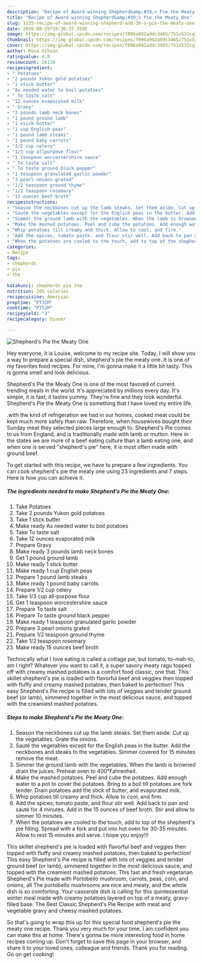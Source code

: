 ```yaml
---
description: "Recipe of Award-winning Shepherd&amp;#39;s Pie the Meaty One"
title: "Recipe of Award-winning Shepherd&amp;#39;s Pie the Meaty One"
slug: 1135-recipe-of-award-winning-shepherd-and-39-s-pie-the-meaty-one
date: 2020-08-25T19:36:37.359Z
image: https://img-global.cpcdn.com/recipes/f096a942addc3465/751x532cq70/shepherds-pie-the-meaty-one-recipe-main-photo.jpg
thumbnail: https://img-global.cpcdn.com/recipes/f096a942addc3465/751x532cq70/shepherds-pie-the-meaty-one-recipe-main-photo.jpg
cover: https://img-global.cpcdn.com/recipes/f096a942addc3465/751x532cq70/shepherds-pie-the-meaty-one-recipe-main-photo.jpg
author: Rosa Gibson
ratingvalue: 4.8
reviewcount: 26138
recipeingredient:
- " Potatoes"
- "2 pounds Yukon gold potatoes"
- "1 stick butter"
- "As needed water to boil potatoes"
- " To taste salt"
- "12 ounces evaporated milk"
- " Gravy"
- "3 pounds lamb neck bones"
- "1 pound ground lamb"
- "1 stick butter"
- "1 cup English peas"
- "1 pound lamb steaks"
- "1 pound baby carrots"
- "1/2 cup celery"
- "1/3 cup allpurpose flour"
- "1 teaspoon worcestershire sauce"
- " To taste salt"
- " To taste ground black pepper"
- "1 teaspoon granulated garlic powder"
- "3 pearl onions grated"
- "1/2 teaspoon ground thyme"
- "1/2 teaspoon rosemary"
- "15 ounces beef broth"
recipeinstructions:
- "Season the neckbones cut up the lamb steaks. Set them aside. Cut up the vegetables. Grate the onions."
- "Sauté the vegetables except for the English peas in the butter. Add the neckbones and steaks to the vegetables. Simmer covered for 15 minutes remove the meat."
- "Simmer the ground lamb with the vegetables. When the lamb is browned drain the juices. Preheat oven to 400°Fahrenheit."
- "Make the mashed potatoes. Peel and cube the potatoes. Add enough water to a pot to cover the potatoes. Bring to a boil till potatoes are fork tender. Drain potatoes add the stick of butter, and evaporated milk."
- "Whip potatoes till creamy and thick. Allow to cool, and firm."
- "Add the spices, tomato paste, and flour stir well. Add back to pan and sauté for 4 minutes. Add in the 15 ounces of beef broth. Stir and allow to simmer 10 minutes."
- "When the potatoes are cooled to the touch, add to top of the shepherd&#39;s pie filling. Spread with a fork and put into hot oven for 30-35 minutes. Allow to rest 15 minutes and serve. I hope you enjoy!!!"
categories:
- Recipe
tags:
- shepherds
- pie
- the

katakunci: shepherds pie the 
nutrition: 205 calories
recipecuisine: American
preptime: "PT31M"
cooktime: "PT52M"
recipeyield: "3"
recipecategory: Dinner

---
```



![Shepherd&#39;s Pie the Meaty One](https://img-global.cpcdn.com/recipes/f096a942addc3465/751x532cq70/shepherds-pie-the-meaty-one-recipe-main-photo.jpg)

Hey everyone, it is Louise, welcome to my recipe site. Today, I will show you a way to prepare a special dish, shepherd&#39;s pie the meaty one. It is one of my favorites food recipes. For mine, I'm gonna make it a little bit tasty. This is gonna smell and look delicious.

Shepherd&#39;s Pie the Meaty One is one of the most favored of current trending meals in the world. It's appreciated by millions every day. It's simple, it is fast, it tastes yummy. They're fine and they look wonderful. Shepherd&#39;s Pie the Meaty One is something that I have loved my entire life.

.with the kind of refrigeration we had in our homes, cooked meat could be kept much more safely than raw. Therefore, when housewives bought their Sunday meat they selected pieces large enough to. Shepherd&#39;s Pie comes to us from England, and is traditionally made with lamb or mutton. Here in the states we are more of a beef eating culture than a lamb eating one, and when one is served &#34;shepherd&#39;s pie&#34; here, it is most often made with ground beef.


To get started with this recipe, we have to prepare a few ingredients. You can cook shepherd&#39;s pie the meaty one using 23 ingredients and 7 steps. Here is how you can achieve it.

<!--inarticleads1-->

##### The ingredients needed to make Shepherd&#39;s Pie the Meaty One:

1. Take  Potatoes
1. Take 2 pounds Yukon gold potatoes
1. Take 1 stick butter
1. Make ready As needed water to boil potatoes
1. Take  To taste salt
1. Take 12 ounces evaporated milk
1. Prepare  Gravy
1. Make ready 3 pounds lamb neck bones
1. Get 1 pound ground lamb
1. Make ready 1 stick butter
1. Make ready 1 cup English peas
1. Prepare 1 pound lamb steaks
1. Make ready 1 pound baby carrots
1. Prepare 1/2 cup celery
1. Take 1/3 cup all-purpose flour
1. Get 1 teaspoon worcestershire sauce
1. Prepare  To taste salt
1. Prepare  To taste ground black pepper
1. Make ready 1 teaspoon granulated garlic powder
1. Prepare 3 pearl onions grated
1. Prepare 1/2 teaspoon ground thyme
1. Take 1/2 teaspoon rosemary
1. Make ready 15 ounces beef broth


Technically what I love eating is called a cottage pie, but tomato, to-mah-to, am I right? Whatever you want to call it, a super savory meaty ragu topped off with creamy mashed potatoes is a comfort food classic, one that. This skillet shepherd&#39;s pie is loaded with flavorful beef and veggies then topped with fluffy and creamy mashed potatoes, then baked to perfection! This easy Shepherd&#39;s Pie recipe is filled with lots of veggies and tender ground beef (or lamb), simmered together in the most delicious sauce, and topped with the creamiest mashed potatoes. 

<!--inarticleads2-->

##### Steps to make Shepherd&#39;s Pie the Meaty One:

1. Season the neckbones cut up the lamb steaks. Set them aside. Cut up the vegetables. Grate the onions.
1. Sauté the vegetables except for the English peas in the butter. Add the neckbones and steaks to the vegetables. Simmer covered for 15 minutes remove the meat.
1. Simmer the ground lamb with the vegetables. When the lamb is browned drain the juices. Preheat oven to 400°Fahrenheit.
1. Make the mashed potatoes. Peel and cube the potatoes. Add enough water to a pot to cover the potatoes. Bring to a boil till potatoes are fork tender. Drain potatoes add the stick of butter, and evaporated milk.
1. Whip potatoes till creamy and thick. Allow to cool, and firm.
1. Add the spices, tomato paste, and flour stir well. Add back to pan and sauté for 4 minutes. Add in the 15 ounces of beef broth. Stir and allow to simmer 10 minutes.
1. When the potatoes are cooled to the touch, add to top of the shepherd&#39;s pie filling. Spread with a fork and put into hot oven for 30-35 minutes. Allow to rest 15 minutes and serve. I hope you enjoy!!!


This skillet shepherd&#39;s pie is loaded with flavorful beef and veggies then topped with fluffy and creamy mashed potatoes, then baked to perfection! This easy Shepherd&#39;s Pie recipe is filled with lots of veggies and tender ground beef (or lamb), simmered together in the most delicious sauce, and topped with the creamiest mashed potatoes. This fast and fresh vegetarian Shepherd&#39;s Pie made with Portobello mushroom, carrots, peas, corn, and onions, all The portobello mushrooms are nice and meaty, and the whole dish is so comforting. Your casserole dish is calling for this quintessential winter meal made with creamy potatoes layered on top of a meaty, gravy-filled base. The Best Classic Shepherd&#39;s Pie Recipe with meat and vegetable gravy and cheesy mashed potatoes. 

So that's going to wrap this up for this special food shepherd&#39;s pie the meaty one recipe. Thank you very much for your time. I am confident you can make this at home. There's gonna be more interesting food in home recipes coming up. Don't forget to save this page in your browser, and share it to your loved ones, colleague and friends. Thank you for reading. Go on get cooking!
